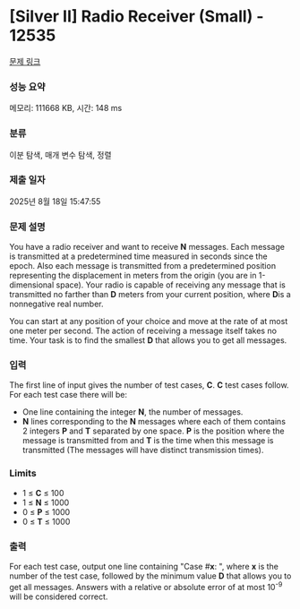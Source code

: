 # [Silver II] Radio Receiver (Small) - 12535 

[문제 링크](https://www.acmicpc.net/problem/12535) 

### 성능 요약

메모리: 111668 KB, 시간: 148 ms

### 분류

이분 탐색, 매개 변수 탐색, 정렬

### 제출 일자

2025년 8월 18일 15:47:55

### 문제 설명

<p>You have a radio receiver and want to receive <strong>N</strong> messages. Each message is transmitted at a predetermined time measured in seconds since the epoch. Also each message is transmitted from a predetermined position representing the displacement in meters from the origin (you are in 1-dimensional space). Your radio is capable of receiving any message that is transmitted no farther than <strong>D</strong> meters from your current position, where <strong>D</strong>is a nonnegative real number.</p>

<p>You can start at any position of your choice and move at the rate of at most one meter per second. The action of receiving a message itself takes no time. Your task is to find the smallest <strong>D</strong> that allows you to get all messages.</p>

### 입력 

 <p>The first line of input gives the number of test cases, <strong>C</strong>. <strong>C</strong> test cases follow. For each test case there will be:</p>

<ul>
	<li>One line containing the integer <strong>N</strong>, the number of messages.</li>
	<li><strong>N</strong> lines corresponding to the <strong>N</strong> messages where each of them contains 2 integers <strong>P</strong> and <strong>T</strong> separated by one space. <strong>P</strong> is the position where the message is transmitted from and <strong>T</strong> is the time when this message is transmitted (The messages will have distinct transmission times).</li>
</ul>

<h3>Limits</h3>

<ul>
	<li>1 ≤ <strong>C</strong> ≤ 100</li>
	<li>1 ≤ <strong>N</strong> ≤ 1000</li>
	<li>0 ≤ <strong>P</strong> ≤ 1000</li>
	<li>0 ≤ <strong>T</strong> ≤ 1000</li>
</ul>

<p> </p>

### 출력 

 <p>For each test case, output one line containing "Case #<strong>x</strong>: ", where <strong>x</strong> is the number of the test case, followed by the minimum value <strong>D</strong> that allows you to get all messages. Answers with a relative or absolute error of at most 10<sup>-9</sup> will be considered correct.</p>

